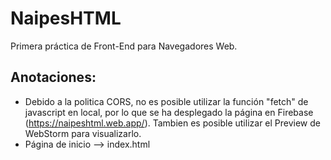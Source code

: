 # NaipesHTML

Primera práctica de Front-End para Navegadores Web.

## Anotaciones:
- Debido a la politica CORS, no es posible utilizar la función "fetch" de javascript en local, por lo que se ha desplegado la página en Firebase (https://naipeshtml.web.app/). Tambien es posible utilizar el Preview de WebStorm para visualizarlo.
- Página de inicio --> index.html
